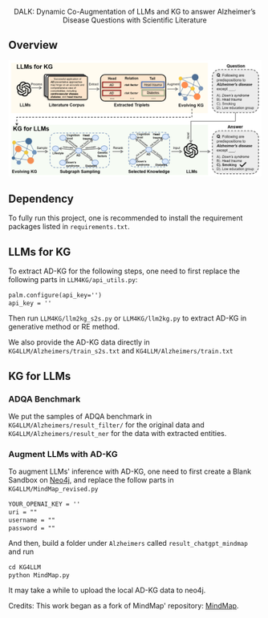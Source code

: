 <div align="center">

DALK: Dynamic Co-Augmentation of LLMs and KG to answer Alzheimer’s Disease Questions with Scientific Literature

</div>

## Overview

<p align="center">
  <img src="Overview.png" width="750" title="Overview of our framework" alt="">
</p>

## Dependency

To fully run this project, one is recommended to install the requirement packages listed in ``requirements.txt``.

## LLMs for KG

To extract AD-KG for the following steps, one need to first replace the following parts in ``LLM4KG/api_utils.py``:

```
palm.configure(api_key='')
api_key = ''
```

Then run ``LLM4KG/llm2kg_s2s.py`` or ``LLM4KG/llm2kg.py`` to extract AD-KG in generative method or RE method.

We also provide the AD-KG data directly in ``KG4LLM/Alzheimers/train_s2s.txt`` and ``KG4LLM/Alzheimers/train.txt``

## KG for LLMs

### ADQA Benchmark

We put the samples of ADQA benchmark in ``KG4LLM/Alzheimers/result_filter/`` for the original data and ``KG4LLM/Alzheimers/result_ner`` for the data with extracted entities.

### Augment LLMs with AD-KG

To augment LLMs' inference with AD-KG, one need to first create a Blank Sandbox on [Neo4j](https://sandbox.neo4j.com/), and replace the follow parts in ``KG4LLM/MindMap_revised.py``

```
YOUR_OPENAI_KEY = ''
uri = ""
username = ""
password = ""
```

And then, build a folder under ``Alzheimers`` called ``result_chatgpt_mindmap`` and run

```
cd KG4LLM
python MindMap.py
```

It may take a while to upload the local AD-KG data to neo4j.

Credits: This work began as a fork of MindMap' repository: [MindMap](https://github.com/wyl-willing/MindMap).